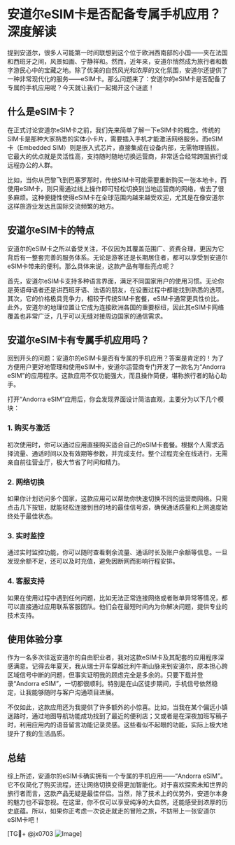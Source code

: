 # 安道尔eSIM卡是否配备专属手机应用？深度解读

提到安道尔，很多人可能第一时间联想到这个位于欧洲西南部的小国——夹在法国和西班牙之间，风景如画、宁静祥和。然而，近年来，安道尔悄然成为旅行者和数字游民心中的宝藏之地。除了优美的自然风光和浓厚的文化氛围，安道尔还提供了一种非常现代化的服务——eSIM卡。那么问题来了：安道尔的eSIM卡是否配备了专属的手机应用呢？今天就让我们一起揭开这个谜底！

## 什么是eSIM卡？

在正式讨论安道尔eSIM卡之前，我们先来简单了解一下eSIM卡的概念。传统的SIM卡是那种大家熟悉的实体小卡片，需要插入手机才能激活网络服务。而eSIM卡（Embedded SIM）则是嵌入式芯片，直接集成在设备内部，无需物理插拔。它最大的优点就是灵活性高，支持随时随地切换运营商，非常适合经常跨国旅行或远程办公的人群。

比如，当你从巴黎飞到巴塞罗那时，传统SIM卡可能需要重新购买一张本地卡，而使用eSIM卡，则只需通过线上操作即可轻松切换到当地运营商的网络，省去了很多麻烦。这种便捷性使得eSIM卡在全球范围内越来越受欢迎，尤其是在像安道尔这样旅游业发达且国际交流频繁的地方。

## 安道尔eSIM卡的特点

安道尔的eSIM卡之所以备受关注，不仅因为其覆盖范围广、资费合理，更因为它背后有一整套完善的服务体系。无论是游客还是长期居住者，都可以享受到安道尔eSIM卡带来的便利。那么具体来说，这款产品有哪些亮点呢？

首先，安道尔eSIM卡支持多种语言界面，满足不同国家用户的使用习惯。无论你是英语母语者还是讲西班牙语、法语的朋友，在设置过程中都能找到熟悉的选项。其次，它的价格极具竞争力，相较于传统SIM卡套餐，eSIM卡通常更具性价比。此外，安道尔的地理位置让它成为连接欧洲各国的重要枢纽，因此其eSIM卡网络覆盖也非常广泛，几乎可以无缝对接周边国家的通信需求。

## 安道尔eSIM卡有专属手机应用吗？

回到开头的问题：安道尔的eSIM卡是否有专属的手机应用？答案是肯定的！为了方便用户更好地管理和使用eSIM卡，安道尔运营商专门开发了一款名为“Andorra eSIM”的应用程序。这款应用不仅功能强大，而且操作简便，堪称旅行者的贴心助手。

打开“Andorra eSIM”应用后，你会发现界面设计简洁直观，主要分为以下几个模块：

### 1. 购买与激活
初次使用时，你可以通过应用直接购买适合自己的eSIM卡套餐。根据个人需求选择流量、通话时间以及有效期等参数，并完成支付。整个过程完全在线进行，无需亲自前往营业厅，极大节省了时间和精力。

### 2. 网络切换
如果你计划访问多个国家，这款应用可以帮助你快速切换不同的运营商网络。只需点击几下按钮，就能轻松连接到目的地的最佳信号源，确保通话质量和上网速度始终处于最佳状态。

### 3. 实时监控
通过实时监控功能，你可以随时查看剩余流量、通话时长及账户余额等信息。一旦发现余额不足，还可以及时充值，避免因断网而影响行程安排。

### 4. 客服支持
如果在使用过程中遇到任何问题，比如无法正常连接网络或者账单异常等情况，都可以直接通过应用联系客服团队。他们会在最短时间内为你解决问题，提供专业的技术支持。

## 使用体验分享

作为一名多次往返安道尔的自由职业者，我对这款eSIM卡及其配套的应用程序深感满意。记得去年夏天，我从瑞士开车穿越比利牛斯山脉来到安道尔，原本担心跨区域信号中断的问题，但事实证明我的顾虑完全是多余的。只要下载并登录“Andorra eSIM”，一切都很顺利。特别是在山区徒步期间，手机信号依然稳定，让我能够随时与客户沟通项目进展。

不仅如此，这款应用还为我提供了许多额外的小惊喜。比如，当我在某个偏远小镇迷路时，通过地图导航功能成功找到了最近的便利店；又或者是在深夜加班写稿子时，利用应用内的语音留言功能记录灵感。这些看似不起眼的功能，实际上极大地提升了我的生活品质。

## 总结

综上所述，安道尔的eSIM卡确实拥有一个专属的手机应用——“Andorra eSIM”。它不仅简化了购买流程，还让网络切换变得更加智能化。对于喜欢探索未知世界的旅行者而言，这款产品无疑是最佳伴侣。当然，除了技术上的优势外，安道尔本身的魅力也不容忽视。在这里，你不仅可以享受纯净的大自然，还能感受到浓厚的历史底蕴。所以，如果你正考虑一次说走就走的冒险之旅，不妨带上一张安道尔eSIM卡吧！

[TG💪+ @jx0703 ![Image](https://github.com/user-attachments/assets/dbca1d08-cadb-493c-b0ec-ad6f7a83f270)]